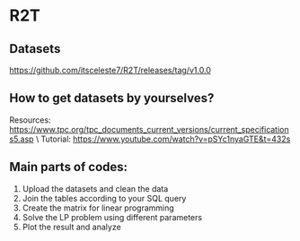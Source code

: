 # R2T

## Datasets
https://github.com/itsceleste7/R2T/releases/tag/v1.0.0

## How to get datasets by yourselves?
Resources: https://www.tpc.org/tpc_documents_current_versions/current_specifications5.asp \\
Tutorial: https://www.youtube.com/watch?v=pSYc1nyaGTE&t=432s

## Main parts of codes:
1. Upload the datasets and clean the data
2. Join the tables according to your SQL query
3. Create the matrix for linear programming
4. Solve the LP problem using different parameters
5. Plot the result and analyze
